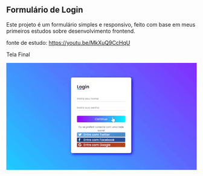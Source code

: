 <h2>Formulário de Login</h2>

<p>Este projeto é um formulário simples e responsivo, feito com base em meus primeiros estudos sobre desenvolvimento frontend.</p>

<span href="https://youtu.be/MkXuQ9CcHqU">fonte de estudo: https://youtu.be/MkXuQ9CcHqU</span>



Tela Final

<img src="assets/telaFinal.gif">

